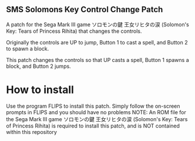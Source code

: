 ## SMS Solomons Key Control Change Patch
 A patch for the Sega Mark III game ソロモンの鍵 王女リヒタの涙 (Solomon's Key: Tears of Princess Rihita) that changes the controls.

 Originally the controls are UP to jump, Button 1 to cast a spell, and Button 2 to spawn a block. 
 
 This patch changes the controls so that UP casts a spell, Button 1 spawns a block, and Button 2 jumps.

# How to install
Use the program FLIPS to install this patch. Simply follow the on-screen prompts in FLIPS and you should have no problems 
NOTE: An ROM file for the Sega Mark III game ソロモンの鍵 王女リヒタの涙 (Solomon's Key: Tears of Princess Rihita) is required
to install this patch, and is NOT contained within this repository
